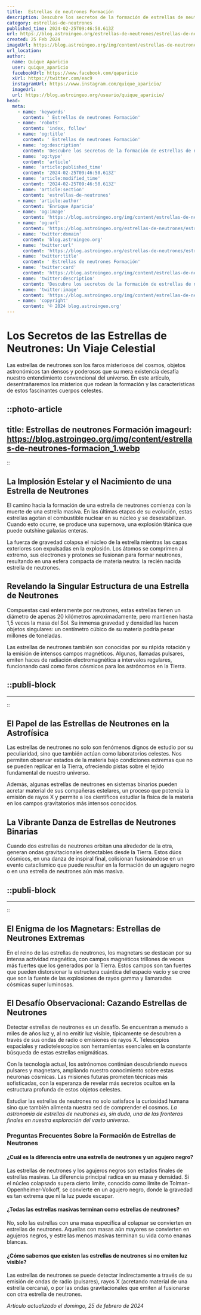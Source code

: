 ```yaml
---
title:  Estrellas de neutrones Formación
description: Descubre los secretos de la formación de estrellas de neutrones, objetos astronómicos fascinantes y densos, en nuestro artículo detallado.
category: estrellas-de-neutrones
published_time: 2024-02-25T09:46:50.613Z
url: https://blog.astroingeo.org/estrellas-de-neutrones/estrellas-de-neutrones-formacion
created: 25 Feb 2024
imageUrl: https://blog.astroingeo.org/img/content/estrellas-de-neutrones-formacion_1.webp
url_location:
author:
  name: Quique Aparicio
  user: quique_aparicio
  facebookUrl: https://www.facebook.com/qaparicio
  xUrl: https://twitter.com/eac9
  instagramUrl: https://www.instagram.com/quique_aparicio/
  imageUrl: 
  url: https://blog.astroingeo.org/usuario/quique_aparicio/
head:
  meta:
    - name: 'keywords'
      content: ' Estrellas de neutrones Formación'
    - name: 'robots'
      content: 'index, follow'
    - name: 'og:title'
      content: ' Estrellas de neutrones Formación'
    - name: 'og:description'
      content: 'Descubre los secretos de la formación de estrellas de neutrones, objetos astronómicos fascinantes y densos, en nuestro artículo detallado.'
    - name: 'og:type'
      content: 'article'
    - name: 'article:published_time'
      content: '2024-02-25T09:46:50.613Z'
    - name: 'article:modified_time'
      content: '2024-02-25T09:46:50.613Z'
    - name: 'article:section'
      content: 'estrellas-de-neutrones'
    - name: 'article:author'
      content: 'Enrique Aparicio'
    - name: 'og:image'
      content: 'https://blog.astroingeo.org/img/content/estrellas-de-neutrones-formacion_1.webp'
    - name: 'og:url'
      content: 'https://blog.astroingeo.org/estrellas-de-neutrones/estrellas-de-neutrones-formacion'
    - name: 'twitter:domain'
      content: 'blog.astroingeo.org'
    - name: 'twitter:url'
      content: 'https://blog.astroingeo.org/estrellas-de-neutrones/estrellas-de-neutrones-formacion'
    - name: 'twitter:title'
      content: ' Estrellas de neutrones Formación'
    - name: 'twitter:card'
      content: 'https://blog.astroingeo.org/img/content/estrellas-de-neutrones-formacion_1.webp'
    - name: 'twitter:description'
      content: 'Descubre los secretos de la formación de estrellas de neutrones, objetos astronómicos fascinantes y densos, en nuestro artículo detallado.'
    - name: 'twitter:image'
      content: 'https://blog.astroingeo.org/img/content/estrellas-de-neutrones-formacion_1.webp'
    - name: 'copyright'
      content: '© 2024 blog.astroingeo.org'
---
```

# Los Secretos de las Estrellas de Neutrones: Un Viaje Celestial

Las estrellas de neutrones son los faros misteriosos del cosmos, objetos astronómicos tan densos y poderosos que su mera existencia desafía nuestro entendimiento convencional del universo. En este artículo, desentrañaremos los misterios que rodean la formación y las características de estos fascinantes cuerpos celestes.


::photo-article
---
title:  Estrellas de neutrones Formación
imageurl: https://blog.astroingeo.org/img/content/estrellas-de-neutrones-formacion_1.webp
---
::


## La Implosión Estelar y el Nacimiento de una Estrella de Neutrones

El camino hacia la formación de una estrella de neutrones comienza con la muerte de una estrella masiva. En las últimas etapas de su evolución, estas estrellas agotan el combustible nuclear en su núcleo y se desestabilizan. Cuando esto ocurre, se produce una supernova, una explosión titánica que puede outshine galaxias enteras.

La fuerza de gravedad colapsa el núcleo de la estrella mientras las capas exteriores son expulsadas en la explosión. Los átomos se comprimen al extremo, sus electrones y protones se fusionan para formar neutrones, resultando en una esfera compacta de materia neutra: la recién nacida estrella de neutrones.

## Revelando la Singular Estructura de una Estrella de Neutrones

Compuestas casi enteramente por neutrones, estas estrellas tienen un diámetro de apenas 20 kilómetros aproximadamente, pero mantienen hasta 1,5 veces la masa del Sol. Su inmensa gravedad y densidad las hacen objetos singulares: un centímetro cúbico de su materia podría pesar millones de toneladas.

Las estrellas de neutrones también son conocidas por su rápida rotación y la emisión de intensos campos magnéticos. Algunas, llamadas pulsares, emiten haces de radiación electromagnética a intervalos regulares, funcionando casi como faros cósmicos para los astrónomos en la Tierra.


  ::publi-block
  ---
  ---
  ::
  
  
## El Papel de las Estrellas de Neutrones en la Astrofísica

Las estrellas de neutrones no solo son fenómenos dignos de estudio por su peculiaridad, sino que también actúan como laboratorios celestes. Nos permiten observar estados de la materia bajo condiciones extremas que no se pueden replicar en la Tierra, ofreciendo pistas sobre el tejido fundamental de nuestro universo.

Además, algunas estrellas de neutrones en sistemas binarios pueden acretar material de sus compañeras estelares, un proceso que potencia la emisión de rayos X y permite a los científicos estudiar la física de la materia en los campos gravitatorios más intensos conocidos.

## La Vibrante Danza de Estrellas de Neutrones Binarias

Cuando dos estrellas de neutrones orbitan una alrededor de la otra, generan ondas gravitacionales detectables desde la Tierra. Estos dúos cósmicos, en una danza de inspiral final, colisionan fusionándose en un evento cataclísmico que puede resultar en la formación de un agujero negro o en una estrella de neutrones aún más masiva.


  ::publi-block
  ---
  ---
  ::
  
  
## El Enigma de los Magnetars: Estrellas de Neutrones Extremas

En el reino de las estrellas de neutrones, los magnetars se destacan por su intensa actividad magnética, con campos magnéticos trillones de veces más fuertes que los generados por la Tierra. Estos campos son tan fuertes que pueden distorsionar la estructura cuántica del espacio vacío y se cree que son la fuente de las explosiones de rayos gamma y llamaradas cósmicas super luminosas.

## El Desafío Observacional: Cazando Estrellas de Neutrones

Detectar estrellas de neutrones es un desafío. Se encuentran a menudo a miles de años luz y, al no emitir luz visible, típicamente se descubren a través de sus ondas de radio o emisiones de rayos X. Telescopios espaciales y radiotelescopios son herramientas esenciales en la constante búsqueda de estas estrellas enigmáticas.

Con la tecnología actual, los astrónomos continúan descubriendo nuevos pulsares y magnetars, ampliando nuestro conocimiento sobre estas neuronas cósmicas. Las misiones futuras prometen técnicas más sofisticadas, con la esperanza de revelar más secretos ocultos en la estructura profunda de estos objetos celestes.

Estudiar las estrellas de neutrones no solo satisface la curiosidad humana sino que también alimenta nuestra sed de comprender el cosmos. *La astronomía de estrellas de neutrones es, sin duda, una de las fronteras finales en nuestra exploración del vasto universo*.

### Preguntas Frecuentes Sobre la Formación de Estrellas de Neutrones

#### ¿Cuál es la diferencia entre una estrella de neutrones y un agujero negro?
Las estrellas de neutrones y los agujeros negros son estados finales de estrellas masivas. La diferencia principal radica en su masa y densidad. Si el núcleo colapsado supera cierto límite, conocido como límite de Tolman-Oppenheimer-Volkoff, se convierte en un agujero negro, donde la gravedad es tan extrema que ni la luz puede escapar.

#### ¿Todas las estrellas masivas terminan como estrellas de neutrones?
No, solo las estrellas con una masa específica al colapsar se convierten en estrellas de neutrones. Aquellas con masas aún mayores se convierten en agujeros negros, y estrellas menos masivas terminan su vida como enanas blancas.

#### ¿Cómo sabemos que existen las estrellas de neutrones si no emiten luz visible?
Las estrellas de neutrones se puede detectar indirectamente a través de su emisión de ondas de radio (pulsares), rayos X (acretando material de una estrella cercana), o por las ondas gravitacionales que emiten al fusionarse con otra estrella de neutrones.

_Artículo actualizado el domingo, 25 de febrero de 2024_